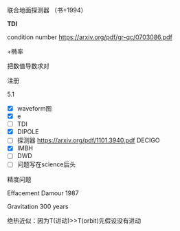 联合地面探测器 （书+1994）

**TDI**

condition number https://arxiv.org/pdf/gr-qc/0703086.pdf

+椭率

把数值导数求对

注册



5.1

- [x] waveform图
- [x] e
- [ ] TDI
- [x] DIPOLE
- [ ] 探测器 https://arxiv.org/pdf/1101.3940.pdf DECIGO
- [x] IMBH
- [ ] DWD
- [ ] 问题写在science后头

精度问题







Effacement Damour 1987 

Gravitation 300 years



绝热近似：因为T(进动)>>T(orbit)先假设没有进动













